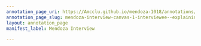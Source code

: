 ```yaml
---
annotation_page_uri: https://Amcclu.github.io/mendoza-1018/annotations/mendoza-interview-canvas-1-interviewee--explaining-.json
annotation_page_slug: mendoza-interview-canvas-1-interviewee--explaining-
layout: annotation_page
manifest_label: Mendoza Interview

---
```

